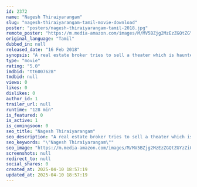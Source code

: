 ```yaml
---
id: 2372
name: "Nagesh Thiraiyarangam"
slug: "nagesh-thiraiyarangam-tamil-movie-download"
poster: "posters/nagesh-thiraiyarangam-tamil-2018.jpg"
remote_poster: "https://m.media-amazon.com/images/M/MV5BZjg2MzEzZGQtZGYzZi00ODQ5LTk0NWMtYzAwNzVjYTE5YTE0XkEyXkFqcGc@._V1_SX300.jpg"
original_language: "Tamil"
dubbed_in: null
released_date: "16 Feb 2018"
synopsis: "A real estate broker tries to sell a theater which is haunted by a ghost."
type: "movie"
rating: "5.0"
imdbid: "tt6007628"
tmdbid: null
views: 0
likes: 0
dislikes: 0
author_id: 1
trailer_url: null
runtime: "128 min"
is_featured: 0
is_active: 1
is_comingsoon: 0
seo_title: "Nagesh Thiraiyarangam"
seo_description: "A real estate broker tries to sell a theater which is haunted by a ghost."
seo_keywords: "\"Nagesh Thiraiyarangam\""
seo_image: "https://m.media-amazon.com/images/M/MV5BZjg2MzEzZGQtZGYzZi00ODQ5LTk0NWMtYzAwNzVjYTE5YTE0XkEyXkFqcGc@._V1_SX300.jpg"
screenshots: null
redirect_to: null
social_shares: 0
created_at: 2025-04-10 18:57:19
updated_at: 2025-04-10 18:57:19
---
```


